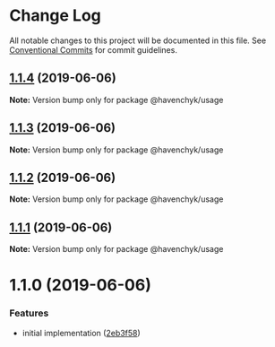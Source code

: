 # Change Log

All notable changes to this project will be documented in this file.
See [Conventional Commits](https://conventionalcommits.org) for commit guidelines.

## [1.1.4](https://github.com/havenchyk/lerna-try/compare/@havenchyk/usage@1.1.3...@havenchyk/usage@1.1.4) (2019-06-06)

**Note:** Version bump only for package @havenchyk/usage





## [1.1.3](https://github.com/havenchyk/lerna-try/compare/@havenchyk/usage@1.1.2...@havenchyk/usage@1.1.3) (2019-06-06)

**Note:** Version bump only for package @havenchyk/usage





## [1.1.2](https://github.com/havenchyk/lerna-try/compare/@havenchyk/usage@1.1.1...@havenchyk/usage@1.1.2) (2019-06-06)

**Note:** Version bump only for package @havenchyk/usage





## [1.1.1](https://github.com/havenchyk/lerna-try/compare/@havenchyk/usage@1.1.0...@havenchyk/usage@1.1.1) (2019-06-06)

**Note:** Version bump only for package @havenchyk/usage





# 1.1.0 (2019-06-06)


### Features

* initial implementation ([2eb3f58](https://github.com/havenchyk/lerna-try/commit/2eb3f58))
